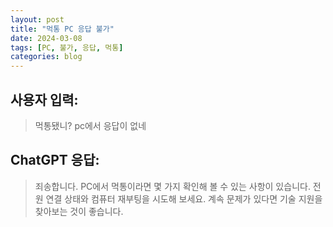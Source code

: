 ```yaml
---
layout: post
title: "먹통 PC 응답 불가"
date: 2024-03-08
tags: [PC, 불가, 응답, 먹통]
categories: blog
---
```


## 사용자 입력:
> 먹통됐니? pc에서 응답이 없네

## ChatGPT 응답:
> 죄송합니다. PC에서 먹통이라면 몇 가지 확인해 볼 수 있는 사항이 있습니다. 전원 연결 상태와 컴퓨터 재부팅을 시도해 보세요. 계속 문제가 있다면 기술 지원을 찾아보는 것이 좋습니다.

